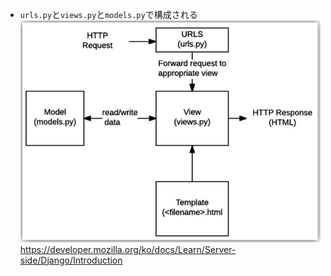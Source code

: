 - `urls.py`と`views.py`と`models.py`で構成される
  ![](../image/djang_component.jpg)
  https://developer.mozilla.org/ko/docs/Learn/Server-side/Django/Introduction